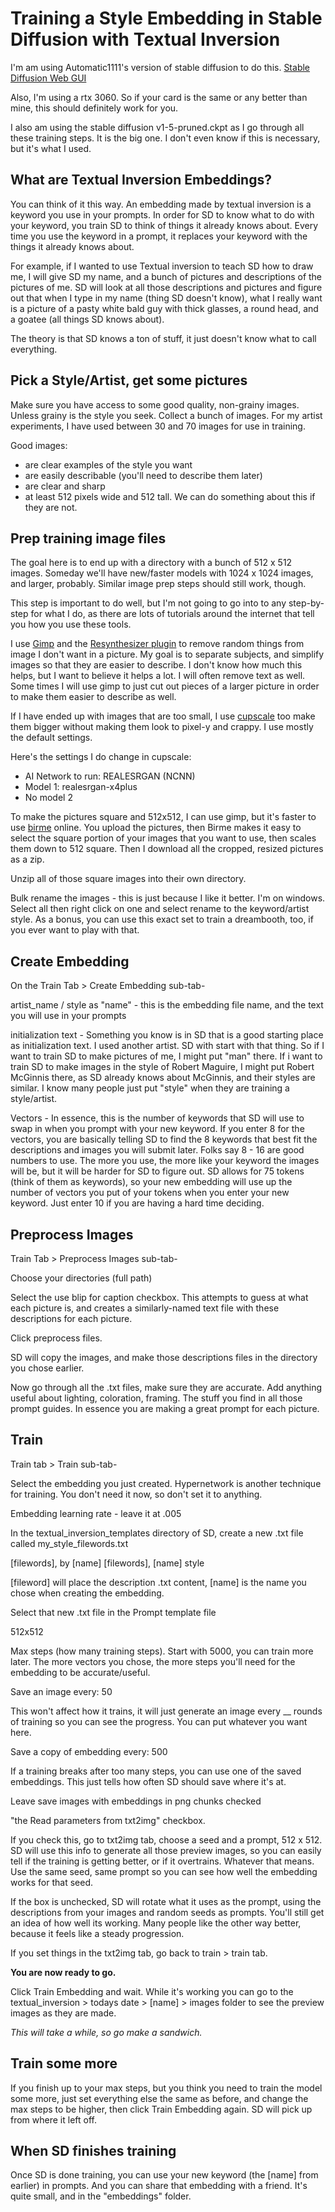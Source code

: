 # Training a Style Embedding in Stable Diffusion with Textual Inversion

I'm am using Automatic1111's version of stable diffusion to do this. [Stable Diffusion Web GUI](https://github.com/AUTOMATIC1111/stable-diffusion-webui)

Also, I'm using a rtx 3060. So if your card is the same or any better than mine, this should definitely work for you. 

I also am using the stable diffusion v1-5-pruned.ckpt as I go through all these training steps. It is the big one. I don't even know if this is necessary, but it's what I used.

## What are Textual Inversion Embeddings?

You can think of it this way. An embedding made by textual inversion is a keyword you use in your prompts. In order for SD to know what to do with your keyword, you train SD to think of things it already knows about. Every time you use the keyword in a prompt, it replaces your keyword with the things it already knows about.

For example, if I wanted to use Textual inversion to teach SD how to draw me, I will give SD my name, and a bunch of pictures and descriptions of the pictures of me. SD will look at all those descriptions and pictures and figure out that when I type in my name (thing SD doesn't know), what I really want is a picture of a pasty white bald guy with thick glasses, a round head, and a goatee (all things SD knows about).

The theory is that SD knows a ton of stuff, it just doesn't know what to call everything.

## Pick a Style/Artist, get some pictures

Make sure you have access to some good quality, non-grainy images. Unless grainy is the style you seek. Collect a bunch of images. For my artist experiments, I have used between 30 and 70 images for use in training.

Good images:

* are clear examples of the style you want
* are easily describable (you'll need to describe them later)
* are clear and sharp
* at least 512 pixels wide and 512 tall. We can do something about this if they are not.

## Prep training image files

The goal here is to end up with a directory with a bunch of 512 x 512 images. Someday we'll have new/faster models with 1024 x 1024 images, and larger, probably. Similar image prep steps should still work, though.

This step is important to do well, but I'm not going to go into to any step-by-step for what I do, as there are lots of tutorials around the internet that tell you how you use these tools.

I use [Gimp](https://www.gimp.org/) and the [Resynthesizer plugin](https://github.com/bootchk/resynthesizer) to remove random things from image I don't want in a picture. My goal is to separate subjects, and simplify images so that they are easier to describe. I don't know how much this helps, but I want to believe it helps a lot. I will often remove text as well. Some times I will use gimp to just cut out pieces of a larger picture in order to make them easier to describe as well.

If I have ended up with images that are too small, I use [cupscale](https://github.com/n00mkrad/cupscale) too make them bigger without making them look to pixel-y and crappy. I use mostly the default settings.

Here's the settings I do change in cupscale:

* AI Network to run: REALESRGAN (NCNN)
* Model 1: realesrgan-x4plus
* No model 2

To make the pictures square and 512x512, I can use gimp, but it's faster to use [birme](https://www.birme.net/?target_width=512&target_height=512) online. You upload the pictures, then Birme makes it easy to select the square portion of your images that you want to use, then scales them down to 512 square. Then I download all the cropped, resized pictures as a zip.

Unzip all of those square images into their own directory.

Bulk rename the images - this is just because I like it better. I'm on windows. Select all then right click on one and select rename to the keyword/artist style. As a bonus, you can use this exact set to train a dreambooth, too, if you ever want to play with that.

## Create Embedding

On the Train Tab > Create Embedding sub-tab-

artist_name / style as "name" - this is the embedding file name, and the text you will use in your prompts

initialization text - Something you know is in SD that is a good starting place as initialization text. I used another artist. SD with start with that thing. So if I want to train SD to make pictures of me, I might put "man" there. If i want to train SD to make images in the style of Robert Maguire, I might put Robert McGinnis there, as SD already knows about McGinnis, and their styles are similar. I know many people just put "style" when they are training a style/artist.

Vectors - In essence, this is the number of keywords that SD will use to swap in when you prompt with your new keyword. If you enter 8 for the vectors, you are basically telling SD to find the 8 keywords that best fit the descriptions and images you will submit later. Folks say 8 - 16 are good numbers to use. The more you use, the more like your keyword the images will be, but it will be harder for SD to figure out. SD allows for 75 tokens (think of them as keywords), so your new embedding will use up the number of vectors you put of your tokens when you enter your new keyword. Just enter 10 if you are having a hard time deciding.

## Preprocess Images

Train Tab > Preprocess Images sub-tab-

Choose your directories (full path)

Select the use blip for caption checkbox. This attempts to guess at what each picture is, and creates a similarly-named text file with these descriptions for each picture.

Click preprocess files.

SD will copy the images, and make those descriptions files in the directory you chose earlier.

Now go through all the .txt files, make sure they are accurate. Add anything useful about lighting, coloration, framing. The stuff you find in all those prompt guides. In essence you are making a great prompt for each picture.

## Train

Train tab > Train sub-tab-

Select the embedding you just created. Hypernetwork is another technique for training. You don't need it now, so don't set it to anything.

Embedding learning rate - leave it at .005

In the textual_inversion_templates directory of SD, create a new .txt file called my_style_filewords.txt


\[filewords\], by \[name\]
\[filewords\], \[name\] style

\[fileword\] will place the description .txt content, \[name\] is the name you chose when creating the embedding.

Select that new .txt file in the Prompt template file

512x512

Max steps (how many training steps). Start with 5000, you can train more later. The more vectors you chose, the more steps you'll need for the embedding to be accurate/useful.

Save an image every: 50

This won't affect how it trains, it will just generate an image every __ rounds of training so you can see the progress. You can put whatever you want here.

Save a copy of embedding every: 500

If a training breaks after too many steps, you can use one of the saved embeddings. This just tells how often SD should save where it's at.

Leave save images with embeddings in png chunks checked

"the Read parameters from txt2img" checkbox.

If you check this, go to txt2img tab, choose a seed and a prompt, 512 x 512. SD will use this info to generate all those preview images, so you can easily tell if the training is getting better, or if it overtrains. Whatever that means. Use the same seed, same prompt so you can see how well the embedding works for that seed.

If the box is unchecked, SD will rotate what it uses as the prompt, using the descriptions from your images and random seeds as prompts. You'll still get an idea of how well its working. Many people like the other way better, because it feels like a steady progression.

If you set things in the txt2img tab, go back to train > train tab.

**You are now ready to go.**

Click Train Embedding and wait. While it's working you can go to the textual_inversion > todays date > \[name\] > images folder to see the preview images as they are made.

_This will take a while, so go make a sandwich._ 

## Train some more

If you finish up to your max steps, but you think you need to train the model some more, just set everything else the same as before, and change the max steps to be higher, then click Train Embedding again. SD will pick up from where it left off.

## When SD finishes training

Once SD is done training, you can use your new keyword (the \[name\] from earlier) in prompts. And you can share that embedding with a friend. It's quite small, and in the "embeddings" folder.
